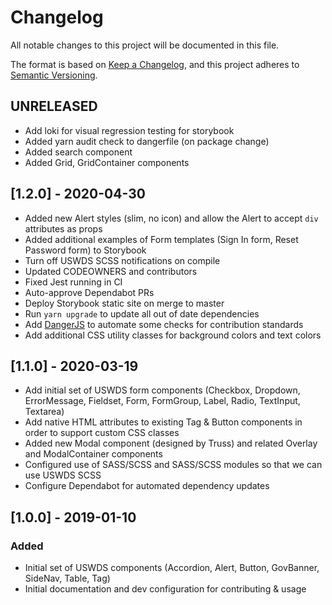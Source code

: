 # Changelog

All notable changes to this project will be documented in this file.

The format is based on [Keep a Changelog](https://keepachangelog.com/en/1.0.0/),
and this project adheres to [Semantic Versioning](https://semver.org/spec/v2.0.0.html).

## UNRELEASED

- Add loki for visual regression testing for storybook
- Added yarn audit check to dangerfile (on package change)
- Added search component
- Added Grid, GridContainer components

## [1.2.0] - 2020-04-30

- Added new Alert styles (slim, no icon) and allow the Alert to accept `div` attributes as props
- Added additional examples of Form templates (Sign In form, Reset Password form) to Storybook
- Turn off USWDS SCSS notifications on compile
- Updated CODEOWNERS and contributors
- Fixed Jest running in CI
- Auto-approve Dependabot PRs
- Deploy Storybook static site on merge to master
- Run `yarn upgrade` to update all out of date dependencies
- Add [DangerJS](https://danger.systems/js/) to automate some checks for contribution standards
- Add additional CSS utility classes for background colors and text colors

## [1.1.0] - 2020-03-19

- Add initial set of USWDS form components (Checkbox, Dropdown, ErrorMessage, Fieldset, Form, FormGroup, Label, Radio, TextInput, Textarea)
- Add native HTML attributes to existing Tag & Button components in order to support custom CSS classes
- Added new Modal component (designed by Truss) and related Overlay and ModalContainer components
- Configured use of SASS/SCSS and SASS/SCSS modules so that we can use USWDS SCSS
- Configure Dependabot for automated dependency updates

## [1.0.0] - 2019-01-10

### Added

- Initial set of USWDS components (Accordion, Alert, Button, GovBanner, SideNav, Table, Tag)
- Initial documentation and dev configuration for contributing & usage
